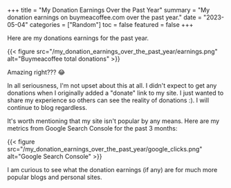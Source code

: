 +++
title = "My Donation Earnings Over the Past Year"
summary = "My donation earnings on buymeacoffee.com over the past year."
date = "2023-05-04"
categories = ["Random"]
toc = false
featured = false
+++

Here are my donations earnings for the past year.

{{< figure src="/my_donation_earnings_over_the_past_year/earnings.png" alt="Buymeacoffee total donations" >}}

Amazing right??? 😂

In all seriousness, I'm not upset about this at all. I didn't expect to get any donations when I originally added a "donate" link to my site. I just wanted to share my experience so others can see the reality of donations :). I will continue to blog regardless.

It's worth mentioning that my site isn't popular by any means. Here are my metrics from Google Search Console for the past 3 months:

{{< figure src="/my_donation_earnings_over_the_past_year/google_clicks.png" alt="Google Search Console" >}}

I am curious to see what the donation earnings (if any) are for much more popular blogs and personal sites.